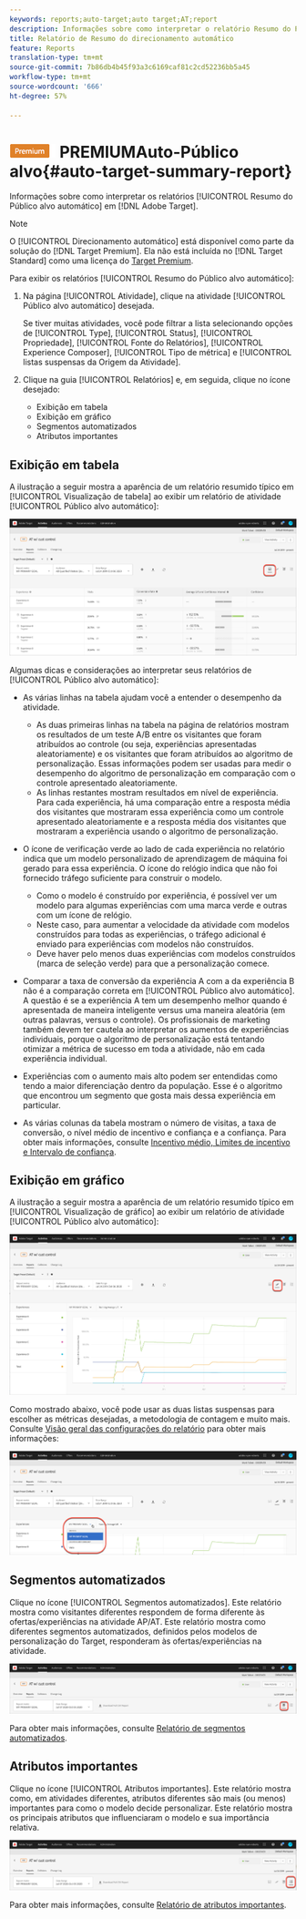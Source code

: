 ```yaml
---
keywords: reports;auto-target;auto target;AT;report
description: Informações sobre como interpretar o relatório Resumo do Público alvo automático no Adobe Target.
title: Relatório de Resumo do direcionamento automático
feature: Reports
translation-type: tm+mt
source-git-commit: 7b86db4b45f93a3c6169caf81c2cd52236bb5a45
workflow-type: tm+mt
source-wordcount: '666'
ht-degree: 57%

---
```



# ![Relatório de resumo ](/help/assets/premium.png) PREMIUMAuto-Público alvo{#auto-target-summary-report}

Informações sobre como interpretar os relatórios [!UICONTROL Resumo do Público alvo automático] em [!DNL Adobe Target].

>[!NOTE]
>
>O [!UICONTROL Direcionamento automático] está disponível como parte da solução do [!DNL Target Premium]. Ela não está incluída no [!DNL Target Standard] como uma licença do [Target Premium](/help/c-intro/intro.md#premium).

Para exibir os relatórios [!UICONTROL Resumo do Público alvo automático]:

1. Na página [!UICONTROL Atividade], clique na atividade [!UICONTROL Público alvo automático] desejada.

   Se tiver muitas atividades, você pode filtrar a lista selecionando opções de [!UICONTROL Type], [!UICONTROL Status], [!UICONTROL Propriedade], [!UICONTROL Fonte do Relatórios], [!UICONTROL Experience Composer], [!UICONTROL Tipo de métrica] e [!UICONTROL listas suspensas da Origem da Atividade].

1. Clique na guia [!UICONTROL Relatórios] e, em seguida, clique no ícone desejado:

   * Exibição em tabela 
   * Exibição em gráfico
   * Segmentos automatizados
   * Atributos importantes

## Exibição em tabela 

A ilustração a seguir mostra a aparência de um relatório resumido típico em [!UICONTROL Visualização de tabela] ao exibir um relatório de atividade [!UICONTROL Público alvo automático]:

![Relatório de visualização da tabela de Público alvo automático](/help/c-reports/assets/at-table-view.png)

Algumas dicas e considerações ao interpretar seus relatórios de [!UICONTROL Público alvo automático]:

* As várias linhas na tabela ajudam você a entender o desempenho da atividade.

   * As duas primeiras linhas na tabela na página de relatórios mostram os resultados de um teste A/B entre os visitantes que foram atribuídos ao controle (ou seja, experiências apresentadas aleatoriamente) e os visitantes que foram atribuídos ao algoritmo de personalização. Essas informações podem ser usadas para medir o desempenho do algoritmo de personalização em comparação com o controle apresentado aleatoriamente.
   * As linhas restantes mostram resultados em nível de experiência. Para cada experiência, há uma comparação entre a resposta média dos visitantes que mostraram essa experiência como um controle apresentado aleatoriamente e a resposta média dos visitantes que mostraram a experiência usando o algoritmo de personalização.

* O ícone de verificação verde ao lado de cada experiência no relatório indica que um modelo personalizado de aprendizagem de máquina foi gerado para essa experiência. O ícone do relógio indica que não foi fornecido tráfego suficiente para construir o modelo.

   * Como o modelo é construído por experiência, é possível ver um modelo para algumas experiências com uma marca verde e outras com um ícone de relógio.
   * Neste caso, para aumentar a velocidade da atividade com modelos construídos para todas as experiências, o tráfego adicional é enviado para experiências com modelos não construídos.
   * Deve haver pelo menos duas experiências com modelos construídos (marca de seleção verde) para que a personalização comece.

* Comparar a taxa de conversão da experiência A com a da experiência B não é a comparação correta em [!UICONTROL Público alvo automático]. A questão é se a experiência A tem um desempenho melhor quando é apresentada de maneira inteligente versus uma maneira aleatória (em outras palavras, versus o controle). Os profissionais de marketing também devem ter cautela ao interpretar os aumentos de experiências individuais, porque o algoritmo de personalização está tentando otimizar a métrica de sucesso em toda a atividade, não em cada experiência individual.
* Experiências com o aumento mais alto podem ser entendidas como tendo a maior diferenciação dentro da população. Esse é o algoritmo que encontrou um segmento que gosta mais dessa experiência em particular.
* As várias colunas da tabela mostram o número de visitas, a taxa de conversão, o nível médio de incentivo e confiança e a confiança. Para obter mais informações, consulte [Incentivo médio, Limites de incentivo e Intervalo de confiança](/help/c-reports/c-report-settings/average-lift-bounds-and-confidence-interval.md).

## Exibição em gráfico

A ilustração a seguir mostra a aparência de um relatório resumido típico em [!UICONTROL Visualização de gráfico] ao exibir um relatório de atividade [!UICONTROL Público alvo automático]:

![Relatório de visualização do gráfico de Público alvo automático](/help/c-reports/assets/at-graph-view.png)

Como mostrado abaixo, você pode usar as duas listas suspensas para escolher as métricas desejadas, a metodologia de contagem e muito mais. Consulte [Visão geral das configurações do relatório](/help/c-reports/c-report-settings/report-settings.md) para obter mais informações:

![Relatório de visualização do gráfico de Público alvo automático](/help/c-reports/assets/at-graph-view-2.png)

## Segmentos automatizados

Clique no ícone [!UICONTROL Segmentos automatizados]. Este relatório mostra como visitantes diferentes respondem de forma diferente às ofertas/experiências na atividade AP/AT. Este relatório mostra como diferentes segmentos automatizados, definidos pelos modelos de personalização do Target, responderam às ofertas/experiências na atividade.

![Ícone Segmentos automatizados](/help/c-reports/assets/icon-automated-sements.png)

Para obter mais informações, consulte [Relatório de segmentos automatizados](/help/c-reports/c-personalization-insights-reports/automated-segments-report.md).

## Atributos importantes

Clique no ícone [!UICONTROL Atributos importantes]. Este relatório mostra como, em atividades diferentes, atributos diferentes são mais (ou menos) importantes para como o modelo decide personalizar. Este relatório mostra os principais atributos que influenciaram o modelo e sua importância relativa.

![Ícone de atributos importantes](/help/c-reports/assets/icon-important-attributes.png)

Para obter mais informações, consulte [Relatório de atributos importantes](/help/c-reports/c-personalization-insights-reports/important-attributes-report.md).
